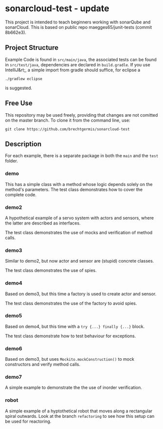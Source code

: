 # sonarcloud-test - update
This project is intended to teach beginners working with sonarQube and sonarCloud.
This is based on public repo maegges65/junit-tests (commit 8b662e3).

## Project Structure
Example Code is found in `src/main/java`, the associated tests can be found in `src/test/java`, dependencies are declared in `build.gradle`.
If you use IntelliJ&rt;, a simple import from gradle should suffice, for eclipse a 

	./gradlew eclipse
	
is suggested. 

## Free Use
This repository may be used freely, providing that changes are not comitted on the master branch.
To clone it from the command line, use:

    git clone https://github.com/brechtgermis/sonarcloud-test

## Description

For each example, there is a separate package in both the `main` and the `test` folder.

### demo

This has a simple class with a method whose logic depends solely on the method's parameters. The test class demonstrates how to cover the complete code.

### demo2

A hypothetical example of a servo system with actors and sensors, where the latter are described as interfaces. 

The test class demonstrates the use of mocks and verification of method calls.

### demo3

Similar to demo2, but now actor and sensor are (stupid) concrete classes.

The test class demonstrates the use of spies.

### demo4

Based on demo3, but this time a factory is used to create actor and sensor.

The test class demonstrates the use of the factory to avoid spies.

### demo5

Based on demo4, but this time with a `try {...} finally {...}` block.

The test class demonstrate how to test behaviour for exceptions.

### demo6

Based on demo3, but uses `Mockito.mockConstruction()` to mock constructors and verify method calls.

### demo7 

A simple example to demonstrate the the use of inorder verification.

### robot

A simple example of a hyptothetical robot that moves along a rectangular spiral outwards. 
Look at the branch `refactoring` to see how this setup can be used for reactoring.

